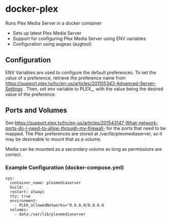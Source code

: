 # docker-plex
Runs Plex Media Server in a docker container
  - Sets up latest Plex Media Server
  - Support for configuring Plex Media Server using ENV variables
  - Configuration using augeas (augtool)

## Configuration
ENV Variables are used to configure the default preferences. To set the value of a preference, retrieve the preference name from https://support.plex.tv/hc/en-us/articles/201105343-Advanced-Server-Settings . Then, set env variable to PLEX_<Preference Name>, with the value being the desired value of the preference.

## Ports and Volumes
See https://support.plex.tv/hc/en-us/articles/201543147-What-network-ports-do-I-need-to-allow-through-my-firewall- for the ports that need to be mapped. The Plex preferences are stored at /var/lib/plexmediaserver, so it may be desireable to mount that as a volume.

Media can be mounted as a secondary volume as long as permissions are correct.

### Example Configuration (docker-compose.yml)
```
sys:
  container_name: plexmediaserver
  build: .
  restart: always
  tty: true
  environment:
    - PLEX_allowedNetworks="0.0.0.0/0.0.0.0
  volumes:
    - data:/var/lib/plexmediaserver
```
